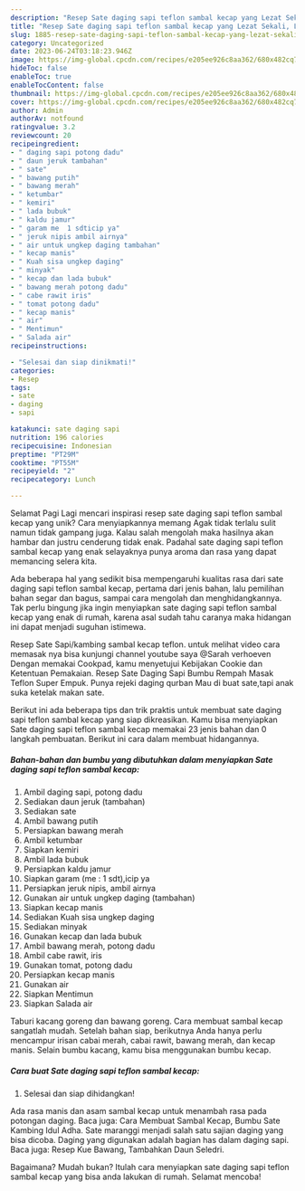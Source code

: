 ```yaml
---
description: "Resep Sate daging sapi teflon sambal kecap yang Lezat Sekali, Lezat"
title: "Resep Sate daging sapi teflon sambal kecap yang Lezat Sekali, Lezat"
slug: 1885-resep-sate-daging-sapi-teflon-sambal-kecap-yang-lezat-sekali-lezat
category: Uncategorized
date: 2023-06-24T03:18:23.946Z
image: https://img-global.cpcdn.com/recipes/e205ee926c8aa362/680x482cq70/sate-daging-sapi-teflon-sambal-kecap-foto-resep-utama.jpg
hideToc: false
enableToc: true
enableTocContent: false
thumbnail: https://img-global.cpcdn.com/recipes/e205ee926c8aa362/680x482cq70/sate-daging-sapi-teflon-sambal-kecap-foto-resep-utama.jpg
cover: https://img-global.cpcdn.com/recipes/e205ee926c8aa362/680x482cq70/sate-daging-sapi-teflon-sambal-kecap-foto-resep-utama.jpg
author: Admin
authorAv: notfound
ratingvalue: 3.2
reviewcount: 20
recipeingredient:
- " daging sapi potong dadu"
- " daun jeruk tambahan"
- " sate"
- " bawang putih"
- " bawang merah"
- " ketumbar"
- " kemiri"
- " lada bubuk"
- " kaldu jamur"
- " garam me  1 sdticip ya"
- " jeruk nipis ambil airnya"
- " air untuk ungkep daging tambahan"
- " kecap manis"
- " Kuah sisa ungkep daging"
- " minyak"
- " kecap dan lada bubuk"
- " bawang merah potong dadu"
- " cabe rawit iris"
- " tomat potong dadu"
- " kecap manis"
- " air"
- " Mentimun"
- " Salada air"
recipeinstructions:

- "Selesai dan siap dinikmati!"
categories:
- Resep
tags:
- sate
- daging
- sapi

katakunci: sate daging sapi 
nutrition: 196 calories
recipecuisine: Indonesian
preptime: "PT29M"
cooktime: "PT55M"
recipeyield: "2"
recipecategory: Lunch

---
```



Selamat Pagi Lagi mencari inspirasi resep sate daging sapi teflon sambal kecap yang unik? Cara menyiapkannya memang Agak tidak terlalu sulit namun tidak gampang juga. Kalau salah mengolah maka hasilnya akan hambar dan justru cenderung tidak enak. Padahal sate daging sapi teflon sambal kecap yang enak selayaknya punya aroma dan rasa yang dapat memancing selera kita.


Ada beberapa hal yang sedikit bisa mempengaruhi kualitas rasa dari sate daging sapi teflon sambal kecap, pertama dari jenis bahan, lalu pemilihan bahan segar dan bagus, sampai cara mengolah dan menghidangkannya. Tak perlu bingung jika ingin menyiapkan sate daging sapi teflon sambal kecap yang enak di rumah, karena asal sudah tahu caranya maka hidangan ini dapat menjadi suguhan istimewa.

Resep Sate Sapi/kambing sambal kecap teflon. untuk melihat video cara memasak nya bisa kunjungi channel youtube saya @Sarah verhoeven Dengan memakai Cookpad, kamu menyetujui Kebijakan Cookie dan Ketentuan Pemakaian. Resep Sate Daging Sapi Bumbu Rempah Masak Teflon Super Empuk. Punya rejeki daging qurban Mau di buat sate,tapi anak suka ketelak makan sate.


Berikut ini ada beberapa tips dan trik praktis untuk membuat sate daging sapi teflon sambal kecap yang siap dikreasikan. Kamu bisa menyiapkan Sate daging sapi teflon sambal kecap memakai 23 jenis bahan dan 0 langkah pembuatan. Berikut ini cara dalam membuat hidangannya.

<!--inarticleads1-->

##### Bahan-bahan dan bumbu yang dibutuhkan dalam menyiapkan Sate daging sapi teflon sambal kecap:

1. Ambil  daging sapi, potong dadu
1. Sediakan  daun jeruk (tambahan)
1. Sediakan  sate
1. Ambil  bawang putih
1. Persiapkan  bawang merah
1. Ambil  ketumbar
1. Siapkan  kemiri
1. Ambil  lada bubuk
1. Persiapkan  kaldu jamur
1. Siapkan  garam (me : 1 sdt),icip ya
1. Persiapkan  jeruk nipis, ambil airnya
1. Gunakan  air untuk ungkep daging (tambahan)
1. Siapkan  kecap manis
1. Sediakan  Kuah sisa ungkep daging
1. Sediakan  minyak
1. Gunakan  kecap dan lada bubuk
1. Ambil  bawang merah, potong dadu
1. Ambil  cabe rawit, iris
1. Gunakan  tomat, potong dadu
1. Persiapkan  kecap manis
1. Gunakan  air
1. Siapkan  Mentimun
1. Siapkan  Salada air


Taburi kacang goreng dan bawang goreng. Cara membuat sambal kecap sangatlah mudah. Setelah bahan siap, berikutnya Anda hanya perlu mencampur irisan cabai merah, cabai rawit, bawang merah, dan kecap manis. Selain bumbu kacang, kamu bisa menggunakan bumbu kecap. 

<!--inarticleads2-->

##### Cara buat Sate daging sapi teflon sambal kecap:


1. Selesai dan siap dihidangkan!

Ada rasa manis dan asam sambal kecap untuk menambah rasa pada potongan daging. Baca juga: Cara Membuat Sambal Kecap, Bumbu Sate Kambing Idul Adha. Sate maranggi menjadi salah satu sajian daging yang bisa dicoba. Daging yang digunakan adalah bagian has dalam daging sapi. Baca juga: Resep Kue Bawang, Tambahkan Daun Seledri. 

Bagaimana? Mudah bukan? Itulah cara menyiapkan sate daging sapi teflon sambal kecap yang bisa anda lakukan di rumah. Selamat mencoba!
